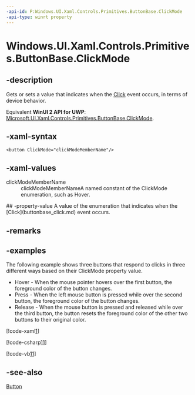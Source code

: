 ```yaml
---
-api-id: P:Windows.UI.Xaml.Controls.Primitives.ButtonBase.ClickMode
-api-type: winrt property
---
```


<!-- Property syntax
public Windows.UI.Xaml.Controls.ClickMode ClickMode { get;  set; }
-->

# Windows.UI.Xaml.Controls.Primitives.ButtonBase.ClickMode

## -description
Gets or sets a value that indicates when the [Click](buttonbase_click.md) event occurs, in terms of device behavior.

Equivalent **WinUI 2 API for UWP**: [Microsoft.UI.Xaml.Controls.Primitives.ButtonBase.ClickMode](/windows/winui/api/microsoft.ui.xaml.controls.primitives.buttonbase.clickmode).

## -xaml-syntax
```xaml
<button ClickMode="clickModeMemberName"/>

```


## -xaml-values
<dl><dt>clickModeMemberName</dt><dd>clickModeMemberNameA named constant of the ClickMode enumeration, such as Hover.</dd>
</dl>
## -property-value
A value of the enumeration that indicates when the [Click](buttonbase_click.md) event occurs.
<!-- AFAIK it is not useful to hint a default value. Templates change it, and there also appears to be runtime tweaking of the value in response to things like equivalent key handling.-->

## -remarks

## -examples
The following example shows three buttons that respond to clicks in three different ways based on their ClickMode property value.


+ Hover - When the mouse pointer hovers over the first button, the foreground color of the button changes.
+ Press - When the left mouse button is pressed while over the second button, the foreground color of the button changes.
+ Release - When the mouse button is pressed and released while over the third button, the button resets the foreground color of the other two buttons to their original color.




[!code-xaml[1](../windows.ui.xaml.data/code/System.Windows.Controls.ButtonClickModeSL/csharp/Page.xaml#Snippet1)]


[!code-csharp[11](../windows.ui.xaml.data/code/System.Windows.Controls.ButtonClickModeSL/csharp/Page.xaml.cs#Snippet11)]

[!code-vb[11](../windows.ui.xaml.data/code/System.Windows.Controls.ButtonClickModeSL/vbnet/Page.xaml.vb#Snippet11)]

## -see-also
[Button](../windows.ui.xaml.controls/button.md)

